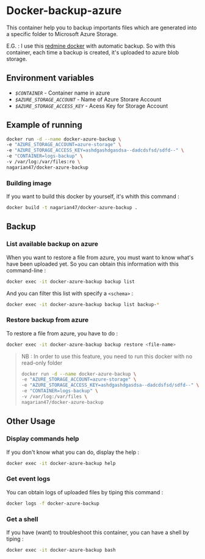 # Docker-backup-azure

This container help you to backup importants files which are generated into a specific folder to Microsoft Azure Storage.

E.G. : I use this [redmine docker](https://github.com/sameersbn/docker-redmine) with automatic backup.
So with this container, each time a backup is created, it's uploaded to azure blob storage.   

## Environment variables

- _`$CONTAINER`_ - Container name in azure
- _`$AZURE_STORAGE_ACCOUNT`_ - Name of Azure Storare Account
- _`$AZURE_STORAGE_ACCESS_KEY`_ - Acess Key for Storage Account

## Example of running

```bash
docker run -d --name docker-azure-backup \
-e "AZURE_STORAGE_ACCOUNT=azure-storage" \
-e "AZURE_STORAGE_ACCESS_KEY=ashdgashdgasdsa--dadcdsfsd/sdfd--" \
-e "CONTAINER=logs-backup" \
-v /var/log:/var/files:ro \
nagarian47/docker-azure-backup
```

### Building image
If you want to build this docker by yourself, it's whith this command : 
```bash
docker build -t nagarian47/docker-azure-backup .
```

## Backup

### List available backup on azure
When you want to restore a file from azure, you must want to know what's have been uploaded yet.
So you can obtain this information with this command-line :
```bash
docker exec -it docker-azure-backup backup list
``` 
And you can filter this list with specify a `<schema>` :
```bash
docker exec -it docker-azure-backup backup list backup-*
```

### Restore backup from azure
To restore a file from azure, you have to do :
```bash
docker exec -it docker-azure-backup backup restore <file-name>
```

> NB : In order to use this feature, you need to run this docker with no read-only folder
> ```bash
> docker run -d --name docker-azure-backup \
> -e "AZURE_STORAGE_ACCOUNT=azure-storage" \
> -e "AZURE_STORAGE_ACCESS_KEY=ashdgashdgasdsa--dadcdsfsd/sdfd--" \
> -e "CONTAINER=logs-backup" \
> -v /var/log:/var/files \
> nagarian47/docker-azure-backup
> ```

## Other Usage

### Display commands help
If you don\'t know what you can do, display the help :
```bash
docker exec -it docker-azure-backup help
```

### Get event logs
You can obtain logs of uploaded files by tiping this command :
```bash
docker logs -f docker-azure-backup
```

### Get a shell
If you have (want) to troubleshoot this container, you can have a shell by tiping : 
```bash
docker exec -it docker-azure-backup bash
```
